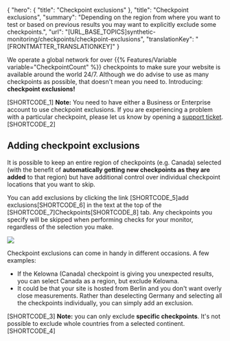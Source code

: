 {
  "hero": {
    "title": "Checkpoint exclusions"
  },
  "title": "Checkpoint exclusions",
  "summary": "Depending on the region from where you want to test or based on previous results you may want to explicitly exclude some checkpoints.",
  "url": "[URL_BASE_TOPICS]synthetic-monitoring/checkpoints/checkpoint-exclusions",
  "translationKey": "[FRONTMATTER_TRANSLATIONKEY]"
}

We operate a global network for over {{% Features/Variable variable="CheckpointCount" %}} checkpoints to make sure your website is available around the world 24/7. Although we do advise to use as many checkpoints as possible, that doesn't mean you need to. Introducing: **checkpoint exclusions!**

[SHORTCODE_1]
**Note:** You need to have either a Business or Enterprise account to use checkpoint exclusions. If you are experiencing a problem with a particular checkpoint, please let us know by opening a [support ticket]([LINK_URL_1]).
[SHORTCODE_2]

## Adding checkpoint exclusions

It is possible to keep an entire region of checkpoints (e.g. Canada) selected (with the benefit of **automatically getting new checkpoints as they are added** to that region) but have additional control over individual checkpoint locations that you want to skip.

You can add exclusions by clicking the link [SHORTCODE_5]add exclusions[SHORTCODE_6] in the text at the top of the [SHORTCODE_7]Checkpoints[SHORTCODE_8] tab. Any checkpoints you specify will be skipped when performing checks for your monitor, regardless of the selection you make.

![]([LINK_URL_2])

Checkpoint exclusions can come in handy in different occasions. A few examples:

-   If the Kelowna (Canada) checkpoint is giving you unexpected results, you can select Canada as a region, but exclude Kelowna.
-   It could be that your site is hosted from Berlin and you don't want overly close measurements. Rather than deselecting Germany and selecting all the checkpoints individually, you can simply add an exclusion.

[SHORTCODE_3]
**Note:** you can only exclude **specific checkpoints**. It's not possible to exclude whole countries from a selected continent.
[SHORTCODE_4]
